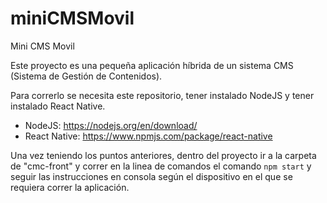 # miniCMSMovil
Mini CMS Movil

Este proyecto es una pequeña aplicación híbrida de un sistema CMS (Sistema de Gestión de Contenidos).

Para correrlo se necesita este repositorio, tener instalado NodeJS y tener instalado React Native.
- NodeJS: https://nodejs.org/en/download/
- React Native: https://www.npmjs.com/package/react-native

Una vez teniendo los puntos anteriores, dentro del proyecto ir a la carpeta de "cmc-front" y correr en la linea de comandos el comando `npm start` y seguir las instrucciones en consola según el dispositivo en el que se requiera correr la aplicación.
